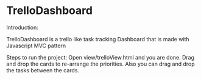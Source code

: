 # TrelloDashboard

Introduction:

TrelloDashboard is a trello like task tracking Dashboard that is made with Javascript MVC pattern

Steps to run the project: 
Open view/trelloView.html and you are done.
Drag and drop the cards to re-arrange the priorities. Also you can drag and drop the tasks between the cards.
